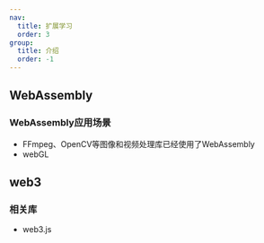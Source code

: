 ```yaml
---
nav:
  title: 扩展学习
  order: 3
group:
  title: 介绍
  order: -1
---
```


## WebAssembly

### WebAssembly应用场景
- FFmpeg、OpenCV等图像和视频处理库已经使用了WebAssembly
- webGL

## web3

### 相关库
- web3.js
